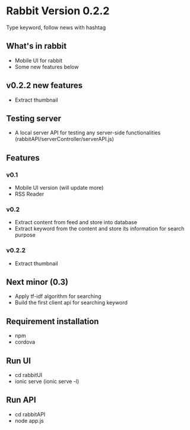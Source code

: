 # Rabbit Version 0.2.2
Type keyword, follow news with hashtag

## What's in rabbit
* Mobile UI for rabbit
* Some new features below

## v0.2.2 new features
* Extract thumbnail

## Testing server
* A local server API for testing any server-side functionalities (rabbitAPI/serverController/serverAPI.js)

## Features
### v0.1
* Mobile UI version (will update more)
* RSS Reader

### v0.2
* Extract content from feed and store into database
* Extract keyword from the content and store its information for search purpose

### v0.2.2
* Extract thumbnail

## Next minor (0.3)
* Apply tf-idf algorithm for searching
* Build the first client api for searching keyword

## Requirement installation
* npm
* cordova

## Run UI
* cd rabbitUI
* ionic serve (ionic serve -l)

## Run API
* cd rabbitAPI
* node app.js